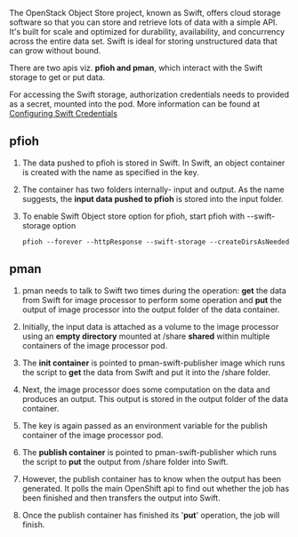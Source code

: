 The OpenStack Object Store project, known as Swift, offers cloud storage software so that you can store and retrieve lots of data with a simple API. It's built for scale and optimized for durability, availability, and concurrency across the entire data set. Swift is ideal for storing unstructured data that can grow without bound.

There are two apis viz. **pfioh and pman**, which interact with the Swift storage to get or put data.

For accessing the Swift storage, authorization credentials needs to provided as a secret, mounted into the pod. More information can be found at [Configuring Swift Credentials](https://github.com/awalkaradi95moc/pman/blob/master/openshift/README.rst) 

## pfioh

1) The data pushed to pfioh is stored in Swift. In Swift, an object container is created with the name as specified in the key. 

2) The container has two folders internally- input and output. As the name suggests, the **input data pushed to pfioh** is stored into the input folder.

3) To enable Swift Object store option for pfioh, start pfioh with --swift-storage option

    `pfioh --forever --httpResponse --swift-storage --createDirsAsNeeded`

## pman

1) pman needs to talk to Swift two times during the operation: **get** the data from Swift for image processor to perform some operation and **put** the output of image processor into the output folder of the data container. 

2) Initially, the input data is attached as a volume to the image processor using an **empty directory** mounted at /share **shared** within multiple containers of the image processor pod. 

3) The **init container** is pointed to pman-swift-publisher image which runs the script to **get** the data from Swift and put it into the /share folder.

4) Next, the image processor does some computation on the data and produces an output. This output is stored in the output folder of the data container.  

5) The key is again passed as an environment variable for the publish container of the image processor pod.

6) The **publish container** is pointed to pman-swift-publisher which runs the script to **put** the output from /share folder into Swift. 

7) However, the publish container has to know when the output has been generated. It polls the main OpenShift api to find out whether the job has been finished and then transfers the output into Swift.  

8) Once the publish container has finished its '**put**' operation, the job will finish.


